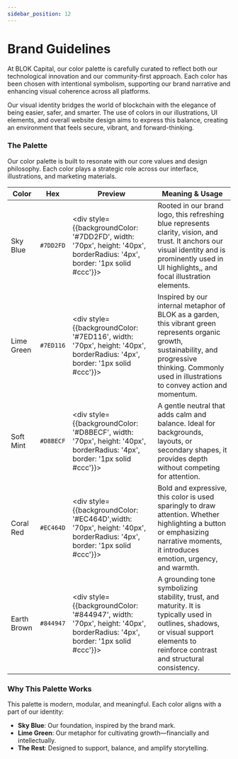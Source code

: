```yaml
---
sidebar_position: 12
---
```


# Brand Guidelines

At BLOK Capital, our color palette is carefully curated to reflect both our technological innovation and our community-first approach. Each color has been chosen with intentional symbolism, supporting our brand narrative and enhancing visual coherence across all platforms.

Our visual identity bridges the world of blockchain with the elegance of being easier, safer, and smarter. The use of colors in our illustrations, UI elements, and overall website design aims to express this balance, creating an environment that feels secure, vibrant, and forward-thinking.
 
### **The Palette**

Our color palette is built to resonate with our core values and design philosophy. Each color plays a strategic role across our interface, illustrations, and marketing materials.

| Color       | Hex      | Preview                                | Meaning & Usage |
|-------------|----------|----------------------------------------|-----------------|
| Sky Blue    | `#7DD2FD` | <div style={{backgroundColor: '#7DD2FD', width: '70px', height: '40px', borderRadius: '4px', border: '1px solid #ccc'}}></div> | Rooted in our brand logo, this refreshing blue represents clarity, vision, and trust. It anchors our visual identity and is prominently used in UI highlights,, and focal illustration elements. |
| Lime Green  | `#7ED116` | <div style={{backgroundColor: '#7ED116', width: '70px', height: '40px', borderRadius: '4px', border: '1px solid #ccc'}}></div> | Inspired by our internal metaphor of BLOK as a garden, this vibrant green represents organic growth, sustainability, and progressive thinking. Commonly used in illustrations to convey action and momentum. |
| Soft Mint   | `#D8BECF` | <div style={{backgroundColor: '#D8BECF', width: '70px', height: '40px', borderRadius: '4px', border: '1px solid #ccc'}}></div> | A gentle neutral that adds calm and balance. Ideal for backgrounds, layouts, or secondary shapes, it provides depth without competing for attention. |
| Coral Red   | `#EC464D` | <div style={{backgroundColor: '#EC464D',width: '70px', height: '40px', borderRadius: '4px', border: '1px solid #ccc'}}></div> | Bold and expressive, this color is used sparingly to draw attention. Whether highlighting a button or emphasizing narrative moments, it introduces emotion, urgency, and warmth. |
| Earth Brown | `#844947` | <div style={{backgroundColor: '#844947', width: '70px', height: '40px', borderRadius: '4px', border: '1px solid #ccc'}}></div> | A grounding tone symbolizing stability, trust, and maturity. It is typically used in outlines, shadows, or visual support elements to reinforce contrast and structural consistency. |


### **Why This Palette Works**

This palette is modern, modular, and meaningful. Each color aligns with a part of our identity:

- **Sky Blue**: Our foundation, inspired by the brand mark.
- **Lime Green**: Our metaphor for cultivating growth—financially and intellectually.
- **The Rest**: Designed to support, balance, and amplify storytelling.